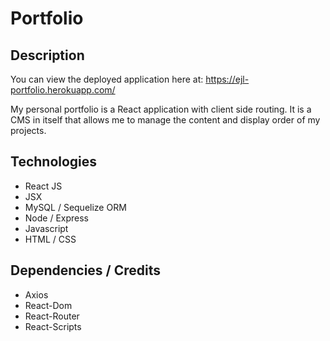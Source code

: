 
# Portfolio

## Description

You can view the deployed application here at: https://ejl-portfolio.herokuapp.com/

My personal portfolio is a React application with client side routing. It is a CMS in itself that allows me to manage the content and display order of my projects.

## Technologies

* React JS
* JSX
* MySQL / Sequelize ORM
* Node / Express
* Javascript
* HTML / CSS

## Dependencies / Credits

* Axios
* React-Dom
* React-Router
* React-Scripts
